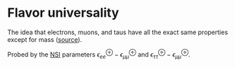 # Flavor universality

The idea that electrons, muons, and taus have all the exact same properties except for mass ([source](https://www.slac.stanford.edu/pubs/beamline/25/1/25-1-patterson.pdf)).

Probed by the [NSI](nsi.md) parameters $\epsilon_{ee}^\oplus - \epsilon_{\mu\mu}^\oplus$ and $\epsilon_{\tau\tau}^\oplus - \epsilon_{\mu\mu}^\oplus$.

